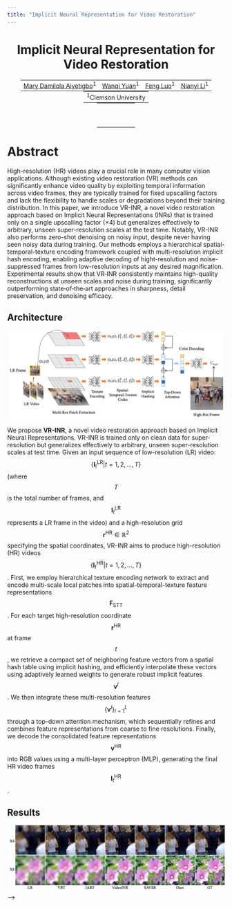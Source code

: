 ```yaml
---
title: "Implicit Neural Representation for Video Restoration"
---
```



<!-- ✅ MathJax injection for LaTeX rendering -->
<script type="text/javascript" async
  src="https://cdn.jsdelivr.net/npm/mathjax@3/es5/tex-mml-chtml.js">
</script>


<center>

<h1>Implicit Neural Representation for Video Restoration</h1>

<!-- <h1 style="display: block;">Unsupervised Microscopy Video Denoising</h1> -->
<table style="border: none; display: initial;">
<tr style="border: none;">
<td style="border: none;"><a href="https://maryaiyetigbo.github.io/">Mary Damilola Aiyetigbo</a><sup>1</sup></td>
<td style="border: none;"><a href="wanqiy@clemson.edu">Wanqi Yuan</a><sup>1</sup></td>
<td style="border: none;"><a href="luofeng@clemson.edu">Feng Luo</a><sup>1</sup></td>
<td style="border: none;"><a href="nianyil@clemson.edu">Nianyi Li</a><sup>1</sup></td>
</tr>
</table>
<br>
<table style="border: none; display: initial;">
<tr style="border: none;">
<td style="border: none;"><sup>1</sup>Clemson University</td>
<!-- <td style="border: none;"><sup>2</sup>MUSC</td> -->
</tr>
</table>

<br>

<table style="border: none; display: initial;">
<tr style="border: none;">
<td style="border: none;">
<a href="#" style="color: #ffffff">
<div class="link_button">
<i class="bi bi-file-earmark-richtext"></i> Paper
</div>
</a>
</td>
<td style="border: none; display: initial;">
<a href="https://github.com/maryaiyetigbo/VRINR" style="color: #ffffff">
<div class="link_button">
<i class="bi bi-github"></i> Code
</div>
</a>
</td>
</tr>
</table>

</center>


<!-- ## Two Photon Calcium Imaging
 <img src="./assets/highActivityb.gif" width="1000"/> -->

# Abstract

High-resolution (HR) videos play a crucial role in many computer vision applications.  Although existing video restoration (VR) methods can significantly enhance video quality by exploiting temporal information across video frames, they are typically trained for fixed upscalling factors and lack the flexibility to handle scales or degradations beyond their training distribution. In this paper, we introduce VR-INR, a novel video restoration approach based on Implicit Neural Representations (INRs) that is trained only on a single upscalling factor ($\times 4$) but generalizes effectively to arbitrary, unseen super-resolution scales at the test time. Notably, VR-INR also performs zero-shot denoising on noisy input, despite never having seen noisy data during training. Our methods employs a hierarchical spatial-temporal-texture encoding framework coupled with multi-resolution implicit hash encoding, enabling adaptive decoding of hight-resolution and noise-suppressed frames from low-resolution inputs at any desired magnification. Experimental results show that VR‑INR consistently maintains high-quality reconstructions at unseen scales and noise during training, significantly outperforming state‑of‑the‑art approaches in sharpness, detail preservation, and denoising efficacy.


## Architecture
<img src="./assets/pipeline.png" width="1000"/>

We propose **VR-INR**, a novel video restoration approach based on Implicit Neural Representations. VR-INR is trained only on clean data for super-resolution but generalizes effectively to arbitrary, unseen super-resolution scales at test time. Given an input sequence of low-resolution (LR) video: 
$$
\{\mathbf{I}^{\text{LR}}_{t}|t = 1, 2, \ldots, T\}
$$
 (where $$T$$ is the total number of frames, and 
$$
 \mathbf{I}^{\text{LR}}_{t}
$$
  represents a LR frame in the video) and a high-resolution grid 
$$
  \mathbf{r}^{\text{HR}}\in\mathbb{R}^2
$$
 specifying the spatial coordinates, VR-INR aims to produce high-resolution (HR) videos 
$$
\{\mathbf{I}^{\text{HR}}_{t}|t = 1, 2, \ldots, T\}
$$
. First, we employ hierarchical texture encoding network to extract and encode multi-scale local patches into spatial-temporal-texture feature representations $$\mathbf{F}_{\text{STT}}$$. For each target high-resolution coordinate 
$$
\mathbf{r}^{\text{HR}}
$$
 at frame 
$$
 t
$$, we retrieve a compact set of neighboring feature vectors from a spatial hash table using implicit hashing, and efficiently interpolate these vectors using adaptively learned weights to generate robust implicit features 
$$
\mathbf{v}^l
$$
. We then integrate these multi-resolution features $$\{\mathbf{v}^l\}_{l=1}^L$$ through a top-down attention mechanism, which sequentially refines and combines feature representations from coarse to fine resolutions. Finally, we decode the consolidated feature representations $$\mathbf{v}^{\text{HR}}$$ into RGB values using a multi-layer perceptron (MLP), generating the final HR video frames $$\mathbf{I}^{\text{HR}}_{t}$$.

## Results
<!-- Two Photon Calcium Imaging | Fluorescence Microscopy
:-------------------------:|:-------------------------:
<img src="./assets/standard.gif" width="400"/> | <img src="./assets/GOWT1.gif" width="400"/>

 Two Photon Calcium Imaging           |  Fluorescence Microscopy
:-------------------------:|:-------------------------:
![](./assets/standard.gif)  |  ![](./assets/GOWT1.gif) -->

<!-- ## Video SuperResolution -->
 <img src="./assets/suppl_Gopro.png" width="1000"/>

<!-- <table>
 <tr>
  <th align="center"> Two Photon Calcium Imaging </th>
  <th align="center"> Fluorescence Microscopy </th>
 </tr>
 <tr>
  <td align="center"> <img src="./assets/standard.gif" width="500"/> </td>
  <td align="center"> <img src="./assets/GOWT1.gif" width="500"/> </td>
 </tr>
</table> -->




<!-- ## Results on Natural Videos
<table style="border: none;">
 <tr style="border: none;"><th align="left" style="border: none;"> Bobblehead </th></tr>
 <tr style="border: none;"><td align="left" style="border: none;"> <img src="./assets/YTHFR_Gaussian50_bobblehead.gif" width="1000"/> </td></tr>
 <tr style="border: none;"><th align="left" style="border: none;"> Runner </th></tr>
 <tr style="border: none;"><td align="left" style="border: none;"> <img src="./assets/YTHFR_Gaussian50_1Runner.gif" width="1000"/> </td></tr>
</table> -->


 <!-- Bobblehead           |  Runner
:-------------------------:|:-------------------------:
![](./assets/YTHFR_Gaussian50_bobblehead.gif)  |  ![](./assets/YTHFR_Gaussian50_1Runner.gif) --> -->

<!-- ###
![result](./assets/results.png) -->

<!-- **Performance in Denoising Synthetic Noise.** This table presents a comparison of average PSNR/SSIM values of denoised performance on LIVE-YT-HFR datasets on different noise types and intensities. Our method demonstrates superior performance in most cases and remains highly competitive with the supervised methods.